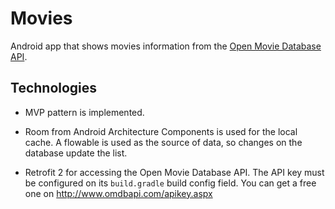 # Movies

Android app that shows movies information from the [Open Movie Database API](http://www.omdbapi.com/).

## Technologies

* MVP pattern is implemented.

* Room from Android Architecture Components is used for the local cache. A flowable is used as the source of data, so changes on the database update the list.

* Retrofit 2 for accessing the Open Movie Database API. The API key must be configured on its `build.gradle` build config field. You can get a free one on http://www.omdbapi.com/apikey.aspx
